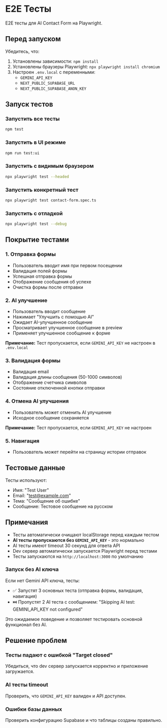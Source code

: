 # E2E Тесты

E2E тесты для AI Contact Form на Playwright.

## Перед запуском

Убедитесь, что:

1. Установлены зависимости: `npm install`
2. Установлены браузеры Playwright: `npx playwright install chromium`
3. Настроен `.env.local` с переменными:
   - `GEMINI_API_KEY`
   - `NEXT_PUBLIC_SUPABASE_URL`
   - `NEXT_PUBLIC_SUPABASE_ANON_KEY`

## Запуск тестов

### Запустить все тесты
```bash
npm test
```

### Запустить в UI режиме
```bash
npm run test:ui
```

### Запустить с видимым браузером
```bash
npx playwright test --headed
```

### Запустить конкретный тест
```bash
npx playwright test contact-form.spec.ts
```

### Запустить с отладкой
```bash
npx playwright test --debug
```

## Покрытие тестами

### 1. Отправка формы 
- Пользователь вводит имя при первом посещении
- Валидация полей формы
- Успешная отправка формы
- Отображение сообщения об успехе
- Очистка формы после отправки

### 2. AI улучшение 
- Пользователь вводит сообщение
- Нажимает "Улучшить с помощью AI"
- Ожидает AI-улучшенное сообщение
- Просматривает улучшенное сообщение в preview
- Применяет улучшенное сообщение к форме

**Примечание:** Тест пропускается, если `GEMINI_API_KEY` не настроен в `.env.local`

### 3. Валидация формы 
- Валидация email
- Валидация длины сообщения (50-1000 символов)
- Отображение счетчика символов
- Состояние отключенной кнопки отправки

### 4. Отмена AI улучшения 
- Пользователь может отменить AI улучшение
- Исходное сообщение сохраняется

**Примечание:** Тест пропускается, если `GEMINI_API_KEY` не настроен

### 5. Навигация 
- Пользователь может перейти на страницу истории отправок

## Тестовые данные

Тесты используют:
- Имя: "Test User"
- Email: "test@example.com"
- Тема: "Сообщение об ошибке"
- Сообщение: Тестовое сообщение на русском

## Примечания

- Тесты автоматически очищают localStorage перед каждым тестом
- **AI тесты пропускаются без `GEMINI_API_KEY`** - это нормально
- AI тесты имеют timeout 30 секунд для ответа API
- Dev сервер автоматически запускается Playwright перед тестами
- Тесты запускаются на `http://localhost:3000` по умолчанию

### Запуск без AI ключа

Если нет Gemini API ключа, тесты:
- ✅ Запустят 3 основных теста (отправка формы, валидация, навигация)
- ⏭️ Пропустят 2 AI теста с сообщением: "Skipping AI test: GEMINI_API_KEY not configured"

Это ожидаемое поведение и позволяет тестировать основной функционал без AI.

## Решение проблем

### Тесты падают с ошибкой "Target closed"
Убедиться, что dev сервер запускается корректно и приложение загружается.

### AI тесты timeout
Проверить, что `GEMINI_API_KEY` валиден и API доступен.

### Ошибки базы данных
Проверить конфигурацию Supabase и что таблицы созданы правильно.
